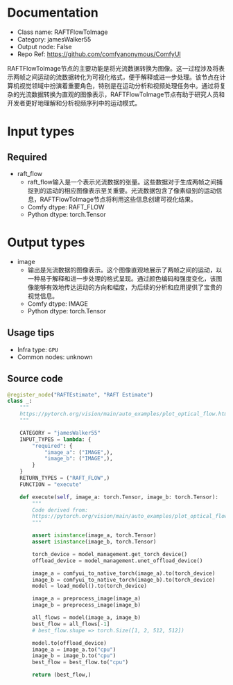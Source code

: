 
# Documentation
- Class name: RAFTFlowToImage
- Category: jamesWalker55
- Output node: False
- Repo Ref: https://github.com/comfyanonymous/ComfyUI

RAFTFlowToImage节点的主要功能是将光流数据转换为图像。这一过程涉及将表示两帧之间运动的流数据转化为可视化格式，便于解释或进一步处理。该节点在计算机视觉领域中扮演着重要角色，特别是在运动分析和视频处理任务中。通过将复杂的光流数据转换为直观的图像表示，RAFTFlowToImage节点有助于研究人员和开发者更好地理解和分析视频序列中的运动模式。

# Input types
## Required
- raft_flow
    - raft_flow输入是一个表示光流数据的张量。这些数据对于生成两帧之间捕捉到的运动的相应图像表示至关重要。光流数据包含了像素级别的运动信息，RAFTFlowToImage节点将利用这些信息创建可视化结果。
    - Comfy dtype: RAFT_FLOW
    - Python dtype: torch.Tensor

# Output types
- image
    - 输出是光流数据的图像表示。这个图像直观地展示了两帧之间的运动，以一种易于解释和进一步处理的格式呈现。通过颜色编码和强度变化，该图像能够有效地传达运动的方向和幅度，为后续的分析和应用提供了宝贵的视觉信息。
    - Comfy dtype: IMAGE
    - Python dtype: torch.Tensor


## Usage tips
- Infra type: `GPU`
- Common nodes: unknown


## Source code
```python
@register_node("RAFTEstimate", "RAFT Estimate")
class _:
    """
    https://pytorch.org/vision/main/auto_examples/plot_optical_flow.html
    """

    CATEGORY = "jamesWalker55"
    INPUT_TYPES = lambda: {
        "required": {
            "image_a": ("IMAGE",),
            "image_b": ("IMAGE",),
        }
    }
    RETURN_TYPES = ("RAFT_FLOW",)
    FUNCTION = "execute"

    def execute(self, image_a: torch.Tensor, image_b: torch.Tensor):
        """
        Code derived from:
        https://pytorch.org/vision/main/auto_examples/plot_optical_flow.html
        """

        assert isinstance(image_a, torch.Tensor)
        assert isinstance(image_b, torch.Tensor)

        torch_device = model_management.get_torch_device()
        offload_device = model_management.unet_offload_device()

        image_a = comfyui_to_native_torch(image_a).to(torch_device)
        image_b = comfyui_to_native_torch(image_b).to(torch_device)
        model = load_model().to(torch_device)

        image_a = preprocess_image(image_a)
        image_b = preprocess_image(image_b)

        all_flows = model(image_a, image_b)
        best_flow = all_flows[-1]
        # best_flow.shape => torch.Size([1, 2, 512, 512])

        model.to(offload_device)
        image_a = image_a.to("cpu")
        image_b = image_b.to("cpu")
        best_flow = best_flow.to("cpu")

        return (best_flow,)

```
